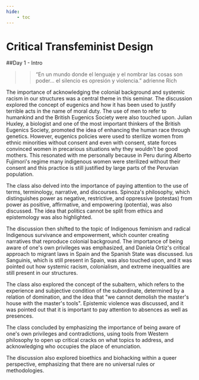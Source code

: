 ```yaml
---
hide:
    - toc
---
```


# Critical Transfeminist Design

##Day 1 - Intro
>> “En un mundo donde el lenguaje y el nombrar las cosas son poder... el silencio es opresión y violencia.”
adrienne Rich

The importance of acknowledging the colonial background and systemic racism in our structures was a central theme in this seminar. The discussion explored the concept of eugenics and how it has been used to justify terrible acts in the name of moral duty. The use of men to refer to humankind and the British Eugenics Society were also touched upon. Julian Huxley, a biologist and one of the most important thinkers of the British Eugenics Society, promoted the idea of enhancing the human race through genetics. However, eugenics policies were used to sterilize women from ethnic minorities without consent and even with consent, state forces convinced women in precarious situations why they wouldn't be good mothers. This resonated with me personally because in Peru during Alberto Fujimori's regime many indigenous women were sterilized without their consent and this practice is still justified by large parts of the Peruvian population.

The class also delved into the importance of paying attention to the use of terms, terminology, narrative, and discourses. Spinoza's philosophy, which distinguishes power as negative, restrictive, and oppressive (potestas) from power as positive, affirmative, and empowering (potentia), was also discussed. The idea that politics cannot be split from ethics and epistemology was also highlighted.

The discussion then shifted to the topic of Indigenous feminism and radical Indigenous survivance and empowerment, which counter creating narratives that reproduce colonial background. The importance of being aware of one's own privileges was emphasized, and Daniela Ortiz's critical approach to migrant laws in Spain and the Spanish State was discussed. Ius Sanguinis, which is still present in Spain, was also touched upon, and it was pointed out how systemic racism, colonialism, and extreme inequalities are still present in our structures.

The class also explored the concept of the subaltern, which refers to the experience and subjective condition of the subordinate, determined by a relation of domination, and the idea that "we cannot demolish the master's house with the master's tools". Epistemic violence was discussed, and it was pointed out that it is important to pay attention to absences as well as presences.

The class concluded by emphasizing the importance of being aware of one's own privileges and contradictions, using tools from Western philosophy to open up critical cracks on what topics to address, and acknowledging who occupies the place of enunciation.

The discussion also explored bioethics and biohacking within a queer perspective, emphasizing that there are no universal rules or methodologies.
